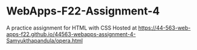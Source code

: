 # WebApps-F22-Assignment-4
A practice assignment for HTML with CSS
Hosted at <https://44-563-web-apps-f22.github.io/44563-webapps-assignment-4-Samyukthapandula/opera.html>